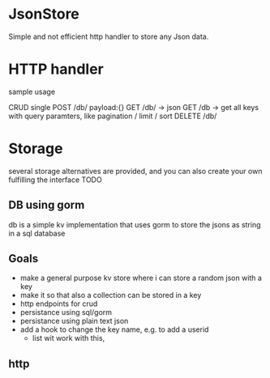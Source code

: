 # JsonStore
Simple and not efficient http handler to store any Json data.


# HTTP handler
sample usage

CRUD single
POST /db/<key> payload:{}
GET /db/<key> -> json
GET /db -> get all keys with query paramters, like pagination / limit / sort
DELETE /db/<key>



# Storage
several storage alternatives are provided, and you can also create your own fulfilling the interface TODO

## DB using gorm
db is a simple kv implementation that uses gorm to store the jsons as string in a sql database



## Goals
 * make a general purpose kv store where i can store a random json with a key
 * make it so that also a collection can be stored in a key
 * http endpoints for crud
 * persistance using sql/gorm
 * persistance using plain text json
 * add a hook to change the key name, e.g. to add a userid
   * list wit work with this, 


## http

